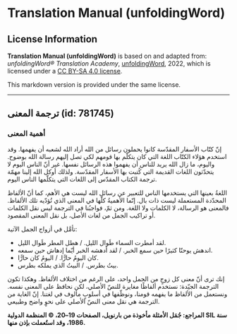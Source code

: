 # Translation Manual (unfoldingWord)

## License Information

**Translation Manual (unfoldingWord)** is based on and adapted from: _unfoldingWord® Translation Academy_, [unfoldingWord](https://unfoldingword.org/utw), 2022, which is licensed under a [CC BY-SA 4.0 license](https://creativecommons.org/licenses/by-sa/4.0/legalcode.en).

This markdown version is provided under the same license.



--------------------------------

## ترجمة المعنى (id: 781745)

### أهمية المعنى

إنّ كتّاب الأسفار المقدّسة كانوا يحملون رسائل من الله أراد الله لشعبه أن يفهمها. وقد استخدم هؤلاء الكتّاب اللغة التي كان يتكلّم بها قومهم لكي تصل إليهم رسالة الله بوضوح. واليوم، ما زال الله يريد للناس أن يفهموا هذه الرسائل نفسها. غير أنّ الناس اليوم لا يتحدّثون اللغات القديمة التي كُتبت بها الأسفار المقدّسة. ولذلك أوكل الله إلينا مهمّة ترجمة الكتاب المقدّس إلى اللغات التي يتكلّمها الناس اليوم.

اللغةُ بعينها التي يستخدمها الناس للتعبير عن رسائل الله ليست هي الأهم، كما أنّ الألفاظ المحدّدة المستعملة ليست ذات بال. إنّما الأهميةُ كلّها في المعنى الذي تُؤدّيه تلك الألفاظ. فالمعنى هو الرسالة، لا الكلمات ولا اللغة. ومن ثمّ، فواجبُنا في الترجمة ليس نقل الكلمات أو تراكيب الجمل من لغات الأصل، بل نقل المعنى المقصود.

تأمَّل في أزواج الجمل الآتية:

* لقد أمطرت السماء طَوال الليل. / هطل المطر طَوال الليل.
* اندهش يوحنّا كثيرًا حين سمع الخبر. / لقد أدهشه الخبر أيّما إدهاش حين سمعه.
* كان اليومُ حارًّا. / اليومُ كان حارًّا.
* بيتُ بطرس. / البيتُ الذي يملكه بطرس.

إنك ترى أنّ معنى كل زوجٍ من الجمل واحد، على الرغم من اختلاف الألفاظ. وهكذا تكون الترجمة الجيّدة: نستخدم ألفاظًا مغايرة للنصّ الأصلي، لكن نحافظ على المعنى نفسه. ونستعمل من الألفاظ ما يفهمه قومنا، ونوظّفها في أسلوبٍ مألوف في لغتنا. إنّ الغاية من الترجمة هي نقل معنى النصّ الأصلي على نحوٍ واضح وطبيعي.

**المراجع: جُمَل الأمثلة مأخوذة من بارنويل، الصفحات 19–20، © المنظمة الدولية SIL سنة 1986، وقد استُعملت بإذن منها.**


